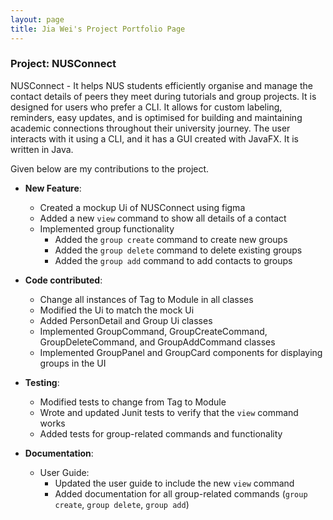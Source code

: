 ```yaml
---
layout: page
title: Jia Wei's Project Portfolio Page
---
```


### Project: NUSConnect

NUSConnect - It helps NUS students efficiently organise and manage the contact details of peers they meet during
tutorials and group projects. It is designed for users who prefer a CLI. It allows for custom labeling, reminders, easy
updates, and is optimised for building and maintaining academic connections throughout their university journey.
The user interacts with it using a CLI, and it has a GUI created with JavaFX.
It is written in Java.

Given below are my contributions to the project.

* **New Feature**:
  * Created a mockup Ui of NUSConnect using figma
  * Added a new `view` command to show all details of a contact 
  * Implemented group functionality
    * Added the `group create` command to create new groups
    * Added the `group delete` command to delete existing groups
    * Added the `group add` command to add contacts to groups

* **Code contributed**:
  * Change all instances of Tag to Module in all classes
  * Modified the Ui to match the mock Ui
  * Added PersonDetail and Group Ui classes
  * Implemented GroupCommand, GroupCreateCommand, GroupDeleteCommand, and GroupAddCommand classes
  * Implemented GroupPanel and GroupCard components for displaying groups in the UI

* **Testing**:
  * Modified tests to change from Tag to Module
  * Wrote and updated Junit tests to verify that the `view` command works
  * Added tests for group-related commands and functionality  

* **Documentation**:
    * User Guide:
      * Updated the user guide to include the new `view` command
      * Added documentation for all group-related commands (`group create`, `group delete`, `group add`)
